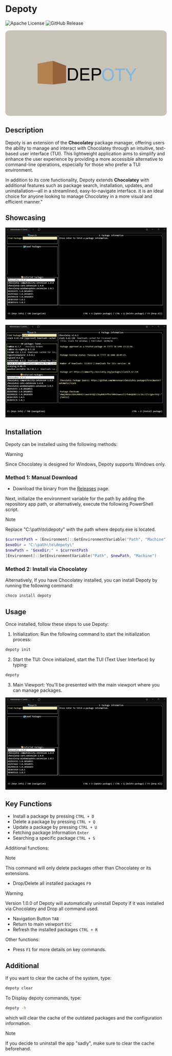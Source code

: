 # Depoty

![Apache License](https://img.shields.io/badge/license-Apache%202.0-blue)
![GitHub Release](https://img.shields.io/github/v/release/hish22/depoty)

<p align="center">
<img src="assets/logo/depotyLogo_V1_withbg.png" alt="logo">
</p>

## Description

Depoty is an extension of the **Chocolatey** package manager, offering users the ability to manage and interact with Chocolatey through an intuitive, text-based user interface (TUI). This lightweight application aims to simplify and enhance the user experience by providing a more accessible alternative to command-line operations, especially for those who prefer a TUI environment.

In addition to its core functionality, Depoty extends **Chocolatey** with additional features such as package search, installation, updates, and uninstallation—all in a streamlined, easy-to-navigate interface. it is an ideal choice for anyone looking to manage Chocolatey in a more visual and efficient manner."

## Showcasing

<p align="center">
<img src="assets/Images/depoty_showcase.png" alt="logo">
</p>

<p align="center">
<img src="assets/Images/depoty_found_pkgs.png" alt="logo">
</p>

## Installation

Depoty can be installed using the following methods:

> [!WARNING]
> Since Chocolatey is designed for Windows, Depoty supports Windows only.

### Method 1: Manual Download

- Download the binary from the <a href="https://github.com/hish22/depoty/releases">Releases</a> page.

Next, initialize the environment variable for the path by adding the repository app path, or alternatively, execute the following PowerShell script.

> [!NOTE]
> Replace "C:\path\to\depoty\" with the path where depoty.exe is located.

```powershell
$currentPath = [Environment]::GetEnvironmentVariable("Path", "Machine")
$exeDir = "C:\path\to\depoty\"
$newPath = "$exeDir;" + $currentPath
[Environment]::SetEnvironmentVariable("Path", $newPath, "Machine")
```

### Method 2: Install via Chocolatey

Alternatively, If you have Chocolatey installed, you can install Depoty by running the following command:

```bash
choco install depoty
```

## Usage

Once installed, follow these steps to use Depoty:

1. Initialization: Run the following command to start the initialization process:

```bash
depoty init
```

2. Start the TUI: Once initialized, start the TUI (Text User Interface) by typing:

```bash
depoty
```

3. Main Viewport: You'll be presented with the main viewport where you can manage packages.

<p align="center">
<img src="assets/Images/depoty_showcase.png" alt="logo">
</p>

## Key Functions

- Install a package by pressing `CTRL + D`
- Delete a package by pressing `CTRL + Q`
- Update a package by pressing `CTRL + U`
- Fetching package Information `Enter`
- Searching a specific package `CTRL + S`

Additional functions:

> [!NOTE]
> This command will only delete packages other than Chocolatey or its extensions.

- Drop/Delete all installed packages `F9`

> [!WARNING]
> Version 1.0.0 of Depoty will automatically uninstall Depoty if it was installed via Chocolatey and Drop all command used.

- Navigation Button `TAB`
- Return to main veiwport `ESC`
- Refresh the installed packages `CTRL + R`

Other functions:

- Press `F1` for more details on key commands.

## Additional

If you want to clear the cache of the system, type:

```bash
depoty clear
```

To Display depoty commands, type:

```bash
depoty -h
```

which will clear the cache of the outdated packages and the configuration information.

> [!NOTE]
> If you decide to uninstall the app "sadly", make sure to clear the cache beforehand.

<!-- ## Contributing

Feel free to fork and submit pull requests. Please refer to the contribution guidelines. -->
